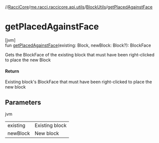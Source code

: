 //[RacciCore](../../../index.md)/[me.racci.raccicore.api.utils](../index.md)/[BlockUtils](index.md)/[getPlacedAgainstFace](get-placed-against-face.md)

# getPlacedAgainstFace

[jvm]\
fun [getPlacedAgainstFace](get-placed-against-face.md)(existing: Block, newBlock: Block?): BlockFace

Gets the BlockFace of the existing block that must have been right-clicked to place the new Block

#### Return

Existing block's BlockFace that must have been right-clicked to place the new block

## Parameters

jvm

| | |
|---|---|
| existing | Existing block |
| newBlock | New block |
